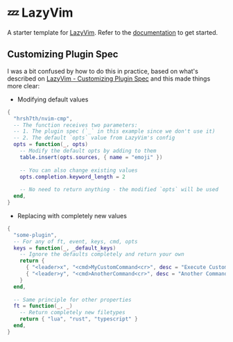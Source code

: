 # 💤 LazyVim

A starter template for [LazyVim](https://github.com/LazyVim/LazyVim).
Refer to the [documentation](https://lazyvim.github.io/installation) to get started.

## Customizing Plugin Spec

I was a bit confused by how to do this in practice, based on what's described on
[LazyVim - Customizing Plugin Spec](https://www.lazyvim.org/configuration/plugins#%EF%B8%8F-customizing-plugin-specs)
and this made things more clear:

- Modifying default values

```lua
{
  "hrsh7th/nvim-cmp",
  -- The function receives two parameters:
  -- 1. The plugin spec (`_` in this example since we don't use it)
  -- 2. The default `opts` value from LazyVim's config
  opts = function(_, opts)
    -- Modify the default opts by adding to them
    table.insert(opts.sources, { name = "emoji" })
    
    -- You can also change existing values
    opts.completion.keyword_length = 2
    
    -- No need to return anything - the modified `opts` will be used
  end,
}
```

- Replacing with completely new values

```lua
{
  "some-plugin",
  -- For any of ft, event, keys, cmd, opts
  keys = function(_, _default_keys)
    -- Ignore the defaults completely and return your own
    return {
      { "<leader>x", "<cmd>MyCustomCommand<cr>", desc = "Execute Custom Command" },
      { "<leader>y", "<cmd>AnotherCommand<cr>", desc = "Another Command" },
    }
  end,
  
  -- Same principle for other properties
  ft = function(_, _)
    -- Return completely new filetypes
    return { "lua", "rust", "typescript" }
  end,
}
```
